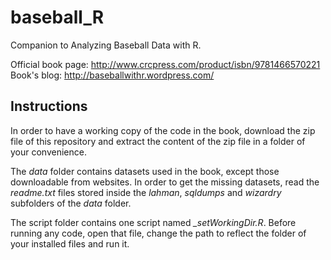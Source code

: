 baseball_R
==========

Companion to Analyzing Baseball Data with R.

Official book page: http://www.crcpress.com/product/isbn/9781466570221
Book's blog: http://baseballwithr.wordpress.com/

Instructions
------------

In order to have a working copy of the code in the book, download the zip file of this repository and extract the content of the zip file in a folder of your convenience.

The <i>data</i> folder contains datasets used in the book, except those downloadable from websites. In order to get the missing datasets, read the <i>readme.txt</i> files stored inside the <i>lahman</i>, <i>sqldumps</i> and <i>wizardry</i> subfolders of the <i>data</i> folder.

The script folder contains one script named <i>_setWorkingDir.R</i>. Before running any code, open that file, change the path to reflect the folder of your installed files and run it.
